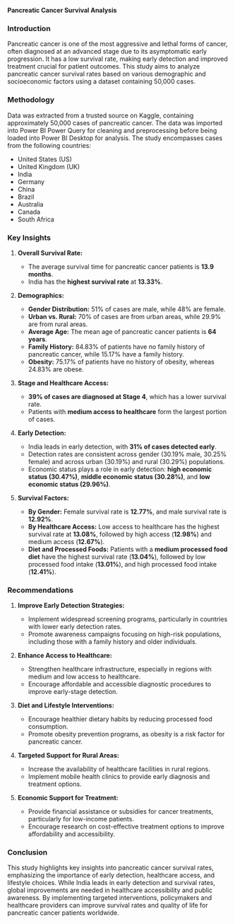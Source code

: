 **Pancreatic Cancer Survival Analysis**

### **Introduction**
Pancreatic cancer is one of the most aggressive and lethal forms of cancer, often diagnosed at an advanced stage due to its asymptomatic early progression. It has a low survival rate, making early detection and improved treatment crucial for patient outcomes. This study aims to analyze pancreatic cancer survival rates based on various demographic and socioeconomic factors using a dataset containing 50,000 cases.

### **Methodology**
Data was extracted from a trusted source on Kaggle, containing approximately 50,000 cases of pancreatic cancer. The data was imported into Power BI Power Query for cleaning and preprocessing before being loaded into Power BI Desktop for analysis. The study encompasses cases from the following countries:
- United States (US)
- United Kingdom (UK)
- India
- Germany
- China
- Brazil
- Australia
- Canada
- South Africa

### **Key Insights**
1. **Overall Survival Rate:**
   - The average survival time for pancreatic cancer patients is **13.9 months**.
   - India has the **highest survival rate** at **13.33%**.

2. **Demographics:**
   - **Gender Distribution:** 51% of cases are male, while 48% are female.
   - **Urban vs. Rural:** 70% of cases are from urban areas, while 29.9% are from rural areas.
   - **Average Age:** The mean age of pancreatic cancer patients is **64 years**.
   - **Family History:** 84.83% of patients have no family history of pancreatic cancer, while 15.17% have a family history.
   - **Obesity:** 75.17% of patients have no history of obesity, whereas 24.83% are obese.

3. **Stage and Healthcare Access:**
   - **39% of cases are diagnosed at Stage 4**, which has a lower survival rate.
   - Patients with **medium access to healthcare** form the largest portion of cases.

4. **Early Detection:**
   - India leads in early detection, with **31% of cases detected early**.
   - Detection rates are consistent across gender (30.19% male, 30.25% female) and across urban (30.19%) and rural (30.29%) populations.
   - Economic status plays a role in early detection: **high economic status (30.47%)**, **middle economic status (30.28%)**, and **low economic status (29.96%)**.

5. **Survival Factors:**
   - **By Gender:** Female survival rate is **12.77%**, and male survival rate is **12.92%**.
   - **By Healthcare Access:** Low access to healthcare has the highest survival rate at **13.08%**, followed by high access (**12.98%**) and medium access (**12.67%**).
   - **Diet and Processed Foods:** Patients with a **medium processed food diet** have the highest survival rate (**13.04%**), followed by low processed food intake (**13.01%**), and high processed food intake (**12.41%**).

### **Recommendations**
1. **Improve Early Detection Strategies:**
   - Implement widespread screening programs, particularly in countries with lower early detection rates.
   - Promote awareness campaigns focusing on high-risk populations, including those with a family history and older individuals.

2. **Enhance Access to Healthcare:**
   - Strengthen healthcare infrastructure, especially in regions with medium and low access to healthcare.
   - Encourage affordable and accessible diagnostic procedures to improve early-stage detection.

3. **Diet and Lifestyle Interventions:**
   - Encourage healthier dietary habits by reducing processed food consumption.
   - Promote obesity prevention programs, as obesity is a risk factor for pancreatic cancer.

4. **Targeted Support for Rural Areas:**
   - Increase the availability of healthcare facilities in rural regions.
   - Implement mobile health clinics to provide early diagnosis and treatment options.

5. **Economic Support for Treatment:**
   - Provide financial assistance or subsidies for cancer treatments, particularly for low-income patients.
   - Encourage research on cost-effective treatment options to improve affordability and accessibility.

### **Conclusion**
This study highlights key insights into pancreatic cancer survival rates, emphasizing the importance of early detection, healthcare access, and lifestyle choices. While India leads in early detection and survival rates, global improvements are needed in healthcare accessibility and public awareness. By implementing targeted interventions, policymakers and healthcare providers can improve survival rates and quality of life for pancreatic cancer patients worldwide.

